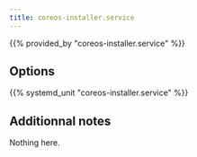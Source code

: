 ```yaml
---
title: coreos-installer.service
---
```


{{% provided_by "coreos-installer.service" %}}

## Options

{{% systemd_unit "coreos-installer.service" %}}

## Additionnal notes

Nothing here.